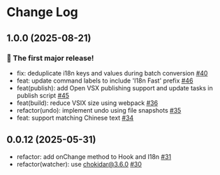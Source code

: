 # Change Log

## 1.0.0 (2025-08-21)

### 🎉 The first major release!

- fix: deduplicate i18n keys and values during batch conversion [#40](https://github.com/lvboda/vscode-i18n-fast/pull/40)
- feat: update command labels to include 'I18n Fast' prefix [#46](https://github.com/lvboda/vscode-i18n-fast/pull/46)
- feat(publish): add Open VSX publishing support and update tasks in publish script [#45](https://github.com/lvboda/vscode-i18n-fast/pull/45)
- feat(build): reduce VSIX size using webpack [#36](https://github.com/lvboda/vscode-i18n-fast/pull/36)
- refactor(undo): implement undo using file snapshots [#35](https://github.com/lvboda/vscode-i18n-fast/pull/35)
- feat: support matching Chinese text [#34](https://github.com/lvboda/vscode-i18n-fast/pull/34)

## 0.0.12 (2025-05-31)

- refactor: add onChange method to Hook and I18n [#31](https://github.com/lvboda/vscode-i18n-fast/pull/31)
- refactor(watcher): use chokidar@3.6.0 [#30](https://github.com/lvboda/vscode-i18n-fast/pull/30)
